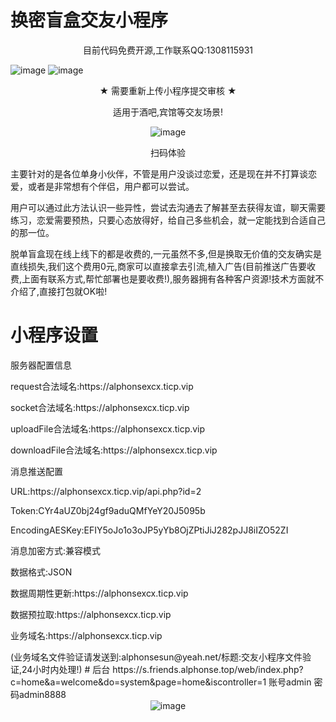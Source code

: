 # 换密盲盒交友小程序
<p align="center">目前代码免费开源,工作联系QQ:1308115931</p>

![image](https://user-images.githubusercontent.com/94306098/142584261-63e42ebb-1c43-4260-a545-cac05c511631.png)
![image](https://user-images.githubusercontent.com/94840152/144744307-2f16319e-76c5-48c3-8d5c-1b73a372974e.png)

<p align="center">★ 需要重新上传小程序提交审核 ★
</p><p align="center">
适用于酒吧,宾馆等交友场景!
</p>

<div align="center">
   <img src="https://user-images.githubusercontent.com/94306098/142716973-9e83f64e-4d0d-4164-9739-7d1f2bf0718a.jpg" alt="image">
</div>

<p align="center">
扫码体验</p>

   主要针对的是各位单身小伙伴，不管是用户没谈过恋爱，还是现在并不打算谈恋爱，或者是非常想有个伴侣，用户都可以尝试。

  用户可以通过此方法认识一些异性，尝试去沟通去了解甚至去获得友谊，聊天需要练习，恋爱需要预热，只要心态放得好，给自己多些机会，就一定能找到合适自己的那一位。

  脱单盲盒现在线上线下的都是收费的,一元虽然不多,但是换取无价值的交友确实是直线损失,我们这个费用0元,商家可以直接拿去引流,植入广告(目前推送广告要收费,上面有联系方式,帮忙部署也是要收费!),服务器拥有各种客户资源!技术方面就不介绍了,直接打包就OK啦!
  # 小程序设置  
  <p> 服务器配置信息 </p>
  <p> request合法域名:https://alphonsexcx.ticp.vip </p>
  <p> socket合法域名:https://alphonsexcx.ticp.vip	</p>
  <p> uploadFile合法域名:https://alphonsexcx.ticp.vip	 </p>
  <p> downloadFile合法域名:https://alphonsexcx.ticp.vip	 </p>
  
  <p> 消息推送配置 </p>
  <p> URL:https://alphonsexcx.ticp.vip/api.php?id=2 </p>
  <p> Token:CYr4aUZ0bj24gf9aduQMfYeY20J5095b </p>
  <p> EncodingAESKey:EFIY5oJo1o3oJP5yYb8OjZPtiJiJ282pJJ8iIZO52ZI </p>
  <p> 消息加密方式:兼容模式 </p>
  <p> 数据格式:JSON </p>
  
  <p> 数据周期性更新:https://alphonsexcx.ticp.vip	 </p>
  <p> 数据预拉取:https://alphonsexcx.ticp.vip	 </p>
  <p> 业务域名:https://alphonsexcx.ticp.vip	 </p>
  (业务域名文件验证请发送到:alphonsesun@yeah.net/标题:交友小程序文件验证,24小时内处理!)
  # 后台
  https://s.friends.alphonse.top/web/index.php?c=home&a=welcome&do=system&page=home&iscontroller=1
  账号admin 密码admin8888
  
  
  <div align="center">
   <img src="https://user-images.githubusercontent.com/94306098/142585868-668e8c35-b203-4c30-bac5-f5aec95eea9d.png" alt="image">
</div>
